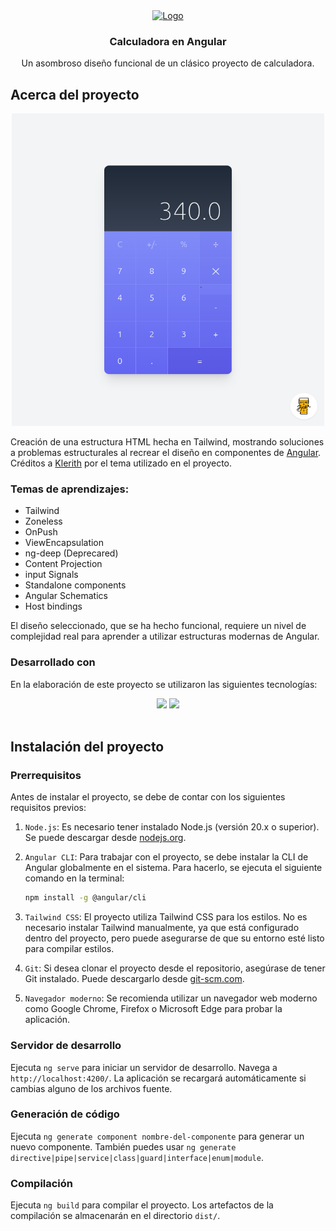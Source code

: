 <div align="center">
  <a href="https://github.com/Carint/zoneless-calculator">
    <img src="https://www.svgrepo.com/show/395577/calculator.svg" alt="Logo" width="80" height="80">
  </a>

  <h3 align="center">Calculadora en Angular</h3>

  <p align="center">
    Un asombroso diseño funcional de un clásico proyecto de calculadora.
    <br />
  </p>
</div>

## Acerca del proyecto

<p align="center">
  <img src="public/calculator_img.png" width="500" height="500"/>
</p>

Creación de una estructura HTML hecha en Tailwind, mostrando soluciones a problemas estructurales al recrear el diseño en componentes de <a href="https://angular.dev/" target="_blank">Angular</a>. Créditos a <a href="https://www.creative-tim.com/twcomponents/component/calculator-ui-2" target="_blank">Klerith</a> por el tema utilizado en el proyecto.

### Temas de aprendizajes:
* Tailwind
* Zoneless
* OnPush
* ViewEncapsulation
* ng-deep (Deprecared)
* Content Projection
* input Signals
* Standalone components
* Angular Schematics
* Host bindings

El diseño seleccionado, que se ha hecho funcional, requiere un nivel de complejidad real para aprender a utilizar estructuras modernas de Angular.

### Desarrollado con
En la elaboración de este proyecto se utilizaron las siguientes tecnologías:

<div align="center">
  <img height="50" src="https://user-images.githubusercontent.com/25181517/183890595-779a7e64-3f43-4634-bad2-eceef4e80268.png">
  <img height="50" src="https://user-images.githubusercontent.com/25181517/202896760-337261ed-ee92-4979-84c4-d4b829c7355d.png"> 
</div>
<br />

## Instalación del proyecto

### Prerrequisitos 

Antes de instalar el proyecto, se debe de contar con los siguientes requisitos previos:

1. `Node.js`: Es necesario tener instalado Node.js (versión 20.x o superior). Se puede descargar desde <a href="https://nodejs.org/" target="_blank">nodejs.org</a>.
   
2. `Angular CLI`: Para trabajar con el proyecto, se debe instalar la CLI de Angular globalmente en el sistema. Para hacerlo, se ejecuta el siguiente comando en la terminal:
   ```bash
   npm install -g @angular/cli
   ```

3. `Tailwind CSS`: El proyecto utiliza Tailwind CSS para los estilos. No es necesario instalar Tailwind manualmente, ya que está configurado dentro del proyecto, pero puede asegurarse de que su entorno esté listo para compilar estilos.

4. `Git`: Si desea clonar el proyecto desde el repositorio, asegúrase de tener Git instalado. Puede descargarlo desde <a href="https://git-scm.com/" target="_blank">git-scm.com</a>.

5. `Navegador moderno`: Se recomienda utilizar un navegador web moderno como Google Chrome, Firefox o Microsoft Edge para probar la aplicación.

### Servidor de desarrollo

Ejecuta `ng serve` para iniciar un servidor de desarrollo. Navega a `http://localhost:4200/`. La aplicación se recargará automáticamente si cambias alguno de los archivos fuente.

### Generación de código

Ejecuta `ng generate component nombre-del-componente` para generar un nuevo componente. También puedes usar `ng generate directive|pipe|service|class|guard|interface|enum|module`.

### Compilación

Ejecuta `ng build` para compilar el proyecto. Los artefactos de la compilación se almacenarán en el directorio `dist/`.

<!-- TODO: Queda pendiente de elaborar una sección final de contacto -->
